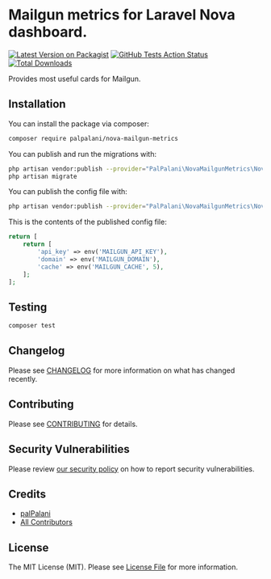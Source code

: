 # Mailgun metrics for Laravel Nova dashboard.

[![Latest Version on Packagist](https://img.shields.io/packagist/v/palpalani/nova-mailgun-metrics.svg?style=flat-square)](https://packagist.org/packages/palpalani/nova-mailgun-metrics)
[![GitHub Tests Action Status](https://img.shields.io/github/workflow/status/palpalani/nova-mailgun-metrics/run-tests?label=tests)](https://github.com/palpalani/nova-mailgun-metrics/actions?query=workflow%3ATests+branch%3Amaster)
[![Total Downloads](https://img.shields.io/packagist/dt/palpalani/nova-mailgun-metrics.svg?style=flat-square)](https://packagist.org/packages/palpalani/nova-mailgun-metrics)


Provides most useful cards for Mailgun.

## Installation

You can install the package via composer:

```bash
composer require palpalani/nova-mailgun-metrics
```

You can publish and run the migrations with:

```bash
php artisan vendor:publish --provider="PalPalani\NovaMailgunMetrics\NovaMailgunMetricsServiceProvider" --tag="nova-mailgun-metrics-migrations"
php artisan migrate
```

You can publish the config file with:
```bash
php artisan vendor:publish --provider="PalPalani\NovaMailgunMetrics\NovaMailgunMetricsServiceProvider" --tag="nova-mailgun-metrics-config"
```

This is the contents of the published config file:

```php
return [
    return [
        'api_key' => env('MAILGUN_API_KEY'),
        'domain' => env('MAILGUN_DOMAIN'),
        'cache' => env('MAILGUN_CACHE', 5),
    ];
];
```

## Testing

```bash
composer test
```

## Changelog

Please see [CHANGELOG](CHANGELOG.md) for more information on what has changed recently.

## Contributing

Please see [CONTRIBUTING](.github/CONTRIBUTING.md) for details.

## Security Vulnerabilities

Please review [our security policy](../../security/policy) on how to report security vulnerabilities.

## Credits

- [palPalani](https://github.com/palpalani)
- [All Contributors](../../contributors)

## License

The MIT License (MIT). Please see [License File](LICENSE.md) for more information.
